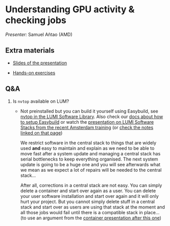 # Understanding GPU activity & checking jobs

*Presenter:* Samuel Añtao (AMD)


## Extra materials

-   [Slides of the presentation](https://462000265.lumidata.eu/ai-20240529/files/LUMI-ai-20240529-04-Understanding_GPU_activity.pdf)

-   [Hands-on exercises](E04_Workarounds.md)


## Q&A

1.  Is `nvtop` available on LUM?

    -   Not preinstalled but you can build it yourself using Easybuild, see 
        [nvtop in the LUMI Software Library](https://lumi-supercomputer.github.io/LUMI-EasyBuild-docs/n/nvtop/). 
        Also check our [docs about how to setup Easybuild](https://docs.lumi-supercomputer.eu/software/installing/easybuild/#preparation-set-the-location-for-your-easybuild-installation)
        or watch the [presentation on LUMI Software Stacks from the recent Amsterdam training](https://lumi-supercomputer.github.io/LUMI-training-materials/2day-20240502/extra_05_Software_stacks/) 
        (or [check the notes linked on that page](https://lumi-supercomputer.github.io/LUMI-training-materials/2day-20240502/05_Software_stacks/#easybuild-to-extend-the-lumi-software-stack))

        We restrict software in the central stack to things that are widely used **and** easy to maintain and explain as we need to be able to move fast after a system update and managing a central stack has serial bottlenecks to keep everything organised. The next system update is going to be a huge one and you will see afterwards what we mean as we expect a lot of repairs will be needed to the central stack...

        After all, corrections in a central stack are not easy. You can simply delete a container and start over again as a user. You can delete your user software installation and start over again and it will only hurt your project. But you cannot simply delete stuff in a central stack and start over as users are using that stack at the moment and all those jobs would fail until there is a compatible stack in place... (to use an argument from the [container presentation after this one](extra_05_RunningContainers.md))
